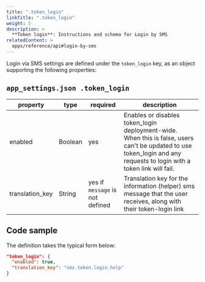 ```yaml
---
title: ".token_login"
linkTitle: ".token_login"
weight: 5
description: >
  **Token login**: Instructions and schema for Login by SMS
relatedContent: >
  apps/reference/api#login-by-sms
---
```


Login via SMS settings are defined under the `token_login` key, as an object supporting the following properties:
## `app_settings.json .token_login`
| property         | type | required       | description                                                                                                                                                                              |
|------------------|------|---------------|------------------------------------------------------------------------------------------------------------------------------------------------------------------------------------------|
| enabled | Boolean | yes | Enables or disables token_login deployment-wide. When this is false, users can't be updated to use token_login and any requests to login with a token link will fail.  |
| translation_key | String | yes if `message` is not defined | Translation key for the information (helper) sms message that the user receives, along with their token-login link |

## Code sample

The definition takes the typical form below:

```json
"token_login": {
  "enabled": true,
  "translation_key": "sms.token.login.help"
}
```
